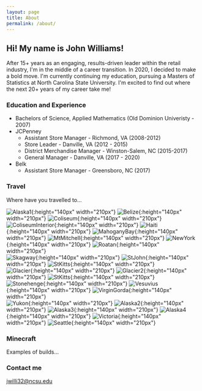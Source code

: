 ```yaml
---
layout: page
title: About
permalink: /about/
---
```


## Hi!  My name is John Williams!

After 15+ years as an engaging, results-driven leader within the retail industry, I'm in the middle of a career transition.  In 2020, I decided to make a bold move.  I'm currently continuing my education, pursuing a Masters of Statistics at North Carolina State University.  I'm excited to find out where the next 20+ years of my career take me!

### Education and Experience

* Bachelors of Science, Applied Mathematics (Old Dominion Univeristy - 2007)
* JCPenney
    - Assistant Store Manager - Richmond, VA (2008-2012)
    - Store Leader - Danville, VA (2012 - 2015)
    - District Merchandise Manager - Winston-Salem, NC (2015-2017)
    - General Manager - Danville, VA (2017 - 2020)
* Belk
    - Assistant Store Manager - Greensboro, NC (2017)

### Travel

Where have you travelled to...

![Alaska1](images/Alaska1.jpg){:height="140px" width="210px"} ![Belize](images/Belize.jpg){:height="140px" width="210px"} ![Coliseum](images/Coliseum.jpg){:height="140px" width="210px"}  
![ColiseumInterior](images/ColiseumInterior.jpg){:height="140px" width="210px"} ![Haiti](images/Haiti.jpg){:height="140px" width="210px"} ![MahoganyBay](images/MahoganyBay.jpg){:height="140px" width="210px"} 
![MtMitchell](images/MtMitchell.jpg){:height="140px" width="210px"} ![NewYork](images/NewYork.jpg){:height="140px" width="210px"} ![Roatan](images/Roatan.jpg){:height="140px" width="210px"}  
![Skagway](images/Skagway.jpg){:height="140px" width="210px"} ![StJohn](images/StJohn.jpg){:height="140px" width="210px"} ![StKitts](images/StKitts.jpg){:height="140px" width="210px"}  
![Glacier](images/Glacier.jpg){:height="140px" width="210px"} ![Glacier2](images/Glacier2.jpg){:height="140px" width="210px"} ![StKitts](images/StKitts.jpg){:height="140px" width="210px"}  
![Stonehenge](images/Stonehenge.jpg){:height="140px" width="210px"} ![Vesuvius](images/Vesuvius.jpg){:height="140px" width="210px"} ![VirginGorda](images/VirginGorda.jpg){:height="140px" width="210px"}  
![Yukon](images/Yukon.jpg){:height="140px" width="210px"} ![Alaska2](images/Alaska2.jpg){:height="140px" width="210px"} ![Alaska3](images/Alaska3.jpg){:height="140px" width="210px"}
![Alaska4](images/Alaska4.jpg){:height="140px" width="210px"} ![Victoria](images/Victoria.jpg){:height="140px" width="210px"} ![Seattle](images/Seattle.jpg){:height="140px" width="210px"}

### Minecraft

Examples of builds...

### Contact me

[jwilli32@ncsu.edu](mailto:jwilli32@ncsu.edu)
